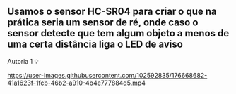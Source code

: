 ## Usamos o sensor HC-SR04 para criar o que na prática seria um sensor de ré, onde caso o sensor detecte que tem algum objeto a menos de uma certa distância liga o LED de aviso

Autoria 1 💡

https://user-images.githubusercontent.com/102592835/176668682-41a1623f-1fcb-46b2-a910-4b4e777884d5.mp4
